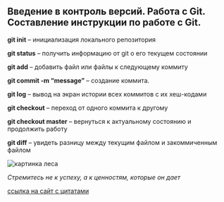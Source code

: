 ## Введение в контроль версий. Работа с Git. Составление инструкции по работе с Git.

**git init** – инициализация локального репозитория

**git status** – получить информацию от git о его текущем состоянии

**git add** – добавить файл или файлы к следующему коммиту

**git commit -m “message”** – создание коммита.

**git log** – вывод на экран истории всех коммитов с их хеш-кодами

**git checkout** – переход от одного коммита к другому

**git checkout master** – вернуться к актуальному состоянию и продолжить работу

**git diff** – увидеть разницу между текущим файлом и закоммиченным файлом

![картинка леса](https://upload.wikimedia.org/wikipedia/commons/4/4c/A_deciduous_beech_forest_in_Slovenia.jpg)

*Стремитесь не к успеху, а к ценностям, которые он дает*

[cсылка на сайт с цитатами](https://www.forbes.ru/forbeslife/dosug/262327-na-vse-vremena-100-vdokhnovlyayushchikh-tsitat)